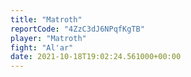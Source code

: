 ```yaml
---
title: "Matroth"
reportCode: "4ZzC3dJ6NPqfKgTB"
player: "Matroth"
fight: "Al'ar"
date: 2021-10-18T19:02:24.561000+00:00
---
```

